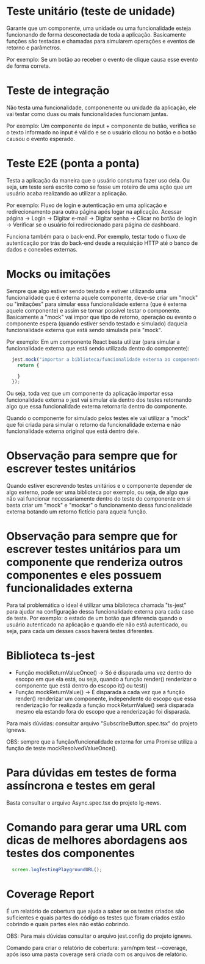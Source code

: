 # Teste unitário (teste de unidade)

<p>
  Garante que um componente, uma unidade ou uma funcionalidade esteja funcionando de forma desconectada de toda a aplicação. Basicamente funções são testadas e chamadas para simularem operações e eventos de retorno e parâmetros.

  Por exemplo: Se um botão ao receber o evento de clique causa esse evento de forma correta.
</p>

# Teste de integração

<p>
  Não testa uma funcionalidade, componenente ou unidade da aplicação, ele vai testar como duas ou mais funcionalidades funcionam juntas.

  Por exemplo: Um componente de input + componente de butão, verifica se o texto informado no input é válido e se o usuário clicou no botão e o botão causou o evento esperado.
</p>

# Teste E2E (ponta a ponta)

<p>
  Testa a aplicação da maneira que o usuário constuma fazer uso dela. Ou seja, um teste será escrito como se fosse um roteiro de uma ação que um usuário acaba realizando ao utilizar a aplicação.

  Por exemplo: Fluxo de login e autenticação em uma aplicação e redirecionamento para outra página após logar na aplicação. Acessar página -> Login -> Digitar e-mail -> Digitar senha -> Clicar no botão de login -> Verificar se o usuário foi redirecionado para página de dashboard.

  Funciona também para o back-end. Por exemplo, testar todo o fluxo de autenticação por trás do back-end desde a requisição HTTP até o banco de dados e conexões externas.
</p>

# Mocks ou imitações 

<p>
  Sempre que algo estiver sendo testado e estiver utilizando uma funcionalidade que é externa aquele componente, deve-se criar um "mock" ou "imitações" para simular essa funcionalidade externa (que é externa aquele componente) e assim se tornar possível testar o componente. Basicamente a "mock" vai impor que tipo de retorno, operação ou evento o componente espera (quando estiver sendo testado e simulado) daquela funcionalidade externa que está sendo simulada pela "mock". 

  Por exemplo: Em um componente React basta utilizar (para simular a funcionalidade externa que está sendo utilizada dentro do componente):
  
  ```js
    jest.mock("importar a biblioteca/funcionalidade externa ao componente", () => {
      return {

      }
    });
  ```

  Ou seja, toda vez que um componente da aplicação importar essa funcionalidade externa o jest vai simular ela dentro dos testes retornando algo que essa funcionalidade externa retornaria dentro do componente.
  
  Quando o componente for simulado pelos testes ele vai utilizar a "mock" que foi criada para simular o retorno da funcionalidade externa e não funcionalidade externa original que está dentro dele.
</p>

# Observação para sempre que for escrever testes unitários 

<p>
  Quando estiver escrevendo testes unitários e o componente depender de algo externo, pode ser uma biblioteca por exemplo, ou seja, de algo que não vai funcionar necessariamente dentro do teste do componente em si basta criar um "mock" e "mockar" o funcionamento dessa funcionalidade externa botando um retorno fictício para aquela função.
</p>

# Observação para sempre que for escrever testes unitários para um componente que renderiza outros componentes e eles possuem funcionalidades externa

<p>
  Para tal problemática o ideal é utilizar uma biblioteca chamada "ts-jest" para ajudar na configuração dessa funcionalidade externa para cada caso de teste. Por exemplo: o estado de um botão que diferencia quando o usuário autenticado na aplicação e quando ele não está autenticado, ou seja, para cada um desses casos haverá testes diferentes.
</p>

# Biblioteca ts-jest

<ul>
  <li>Função mockReturnValueOnce() -> Só é disparada uma vez dentro do escopo em que ela está, ou seja, quando a função render() renderizar o componente que está dentro do escopo it() ou test()</li>
  <li>Função mockReturnValue() -> É disparada a cada vez que a função render() renderizar um componente, independente do escopo que essa renderização for realizada a função mockReturnValue() será disparada mesmo ela estando fora do escopo que a renderização foi disparada.</li>
</ul>

<p>Para mais dúvidas: consultar arquivo "SubscribeButton.spec.tsx" do projeto Ignews.</p>

<p>OBS: sempre que a função/funcionalidade externa for uma Promise utiliza a função de teste mockResolvedValueOnce().</p>

# Para dúvidas em testes de forma assíncrona e testes em geral

<p>Basta consultar o arquivo Async.spec.tsx do projeto Ig-news.</p>

# Comando para gerar uma URL com dicas de melhores abordagens aos testes dos componentes

```js 
  screen.logTestingPlaygroundURL();
```

# Coverage Report 

<p>
  É um relatório de cobertura que ajuda a saber se os testes criados são suficientes e quais partes do código os testes que foram criados estão cobrindo e quais partes eles não estão cobrindo.

  OBS: Para mais dúvidas consultar o arquivo jest.config do projeto ignews.

  Comando para criar o relatório de cobertura: yarn/npm test --coverage, após isso uma pasta coverage será criada com os arquivos de relatório.
</p>